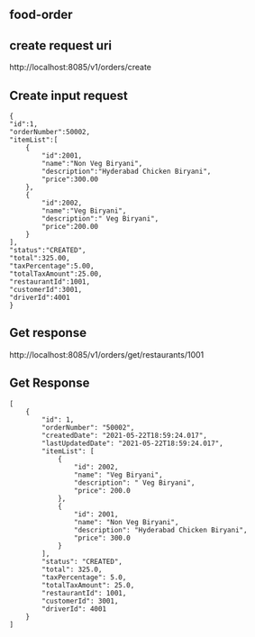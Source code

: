 ## food-order

## create request uri
http://localhost:8085/v1/orders/create

## Create input request
    
    {
    "id":1,
    "orderNumber":50002,
    "itemList":[
        {
            "id":2001,
            "name":"Non Veg Biryani",
            "description":"Hyderabad Chicken Biryani",
            "price":300.00
        },
        {
            "id":2002,
            "name":"Veg Biryani",
            "description":" Veg Biryani",
            "price":200.00
        }
    ],
    "status":"CREATED",
    "total":325.00,
    "taxPercentage":5.00,
    "totalTaxAmount":25.00,
    "restaurantId":1001,
    "customerId":3001,
    "driverId":4001
    }


## Get response
http://localhost:8085/v1/orders/get/restaurants/1001

## Get Response
   
    [
        {
            "id": 1,
            "orderNumber": "50002",
            "createdDate": "2021-05-22T18:59:24.017",
            "lastUpdatedDate": "2021-05-22T18:59:24.017",
            "itemList": [
                {
                    "id": 2002,
                    "name": "Veg Biryani",
                    "description": " Veg Biryani",
                    "price": 200.0
                },
                {
                    "id": 2001,
                    "name": "Non Veg Biryani",
                    "description": "Hyderabad Chicken Biryani",
                    "price": 300.0
                }
            ],
            "status": "CREATED",
            "total": 325.0,
            "taxPercentage": 5.0,
            "totalTaxAmount": 25.0,
            "restaurantId": 1001,
            "customerId": 3001,
            "driverId": 4001
        }
    ]
